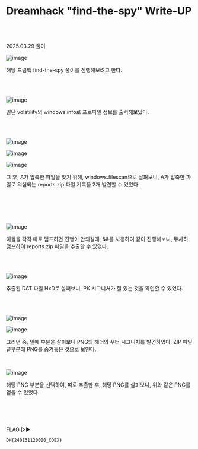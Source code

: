 <!DOCTYPE html>
<html>
<head>
    <link rel="stylesheet" type="text/css" href="style.css">
</head>
<body>
    <h1> Dreamhack "find-the-spy"  Write-UP</h1>
</body>
<br>
<br>
</html>

2025.03.29 풀이

![image](https://github.com/user-attachments/assets/ca110b41-384a-4936-b705-46f7fe4dbfa6)

해당 드림핵 find-the-spy 풀이를 진행해보려고 한다.

<br>

</br>  

![image](https://github.com/user-attachments/assets/9f537e2a-9ed3-4f25-9acb-4ac2c1db862e)

일단 volatility의 windows.info로 프로파일 정보를 출력해보았다.

<br>

</br>  


![image](https://github.com/user-attachments/assets/a11e3278-a2a1-40e0-8983-3fac2bf41d0a)

![image](https://github.com/user-attachments/assets/517fdd10-6f38-4a5d-bac7-60d8935f3f67)

![image](https://github.com/user-attachments/assets/c6162066-5b5a-4aaf-9d20-c6081c062454)

그 후, A가 압축한 파일을 찾기 위해, windows.filescan으로 살펴보니, A가 압축한 파일로 의심되는 reports.zip 파일 기록을 2개 발견할 수 있었다. 

<br>

</br> 
<br>

</br> 

![image](https://github.com/user-attachments/assets/52e5699e-c6ec-4240-a342-ffafdf087916)

이들을 각각 따로 덤프하면 진행이 안되길래, &&를 사용하여 같이 진행해보니, 무사히 덤프하여 reports.zip 파일을 추출할 수 있었다.
 
<br>

</br> 

![image](https://github.com/user-attachments/assets/3d355d73-17da-49a1-b1b3-ee44769cc670)

추출된 DAT 파일 HxD로 살펴보니, PK 시그니처가 잘 있는 것을 확인할 수 있었다.

<br>

</br> 

![image](https://github.com/user-attachments/assets/5eed6b85-014b-4342-aa57-4f1250fd122c)

![image](https://github.com/user-attachments/assets/841c02c2-74e3-4c5b-b09e-17e11db4b30e)

그러던 중, 밑에 부분을 살펴보니 PNG의 헤더와 푸터 시그니처를 발견하였다. ZIP 파일 끝부분에 PNG를 숨겨놓은 것으로 보인다.
<br>

</br> 

 ![image](https://github.com/user-attachments/assets/07f1e36c-4a79-4e59-9fdf-4856720740f4)

해당 PNG 부분을 선택하여, 따로 추출한 후, 해당 PNG를 살펴보니, 위와 같은 PNG를 얻을 수 있었다.

<br>

</br>
<br>

</br>
FLAG ▷▶

```
DH{240131120000_COEX}
```

